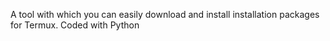 A tool with which you can easily download and install installation packages for Termux. Coded with Python
